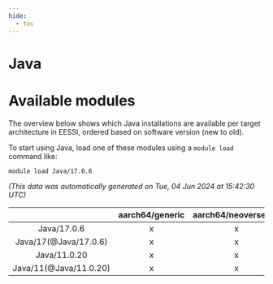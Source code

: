 ```yaml
---
hide:
  - toc
---
```


Java
====

# Available modules


The overview below shows which Java installations are available per target architecture in EESSI, ordered based on software version (new to old).

To start using Java, load one of these modules using a `module load` command like:

```shell
module load Java/17.0.6
```

*(This data was automatically generated on Tue, 04 Jun 2024 at 15:42:30 UTC)*  

| |aarch64/generic|aarch64/neoverse_n1|aarch64/neoverse_v1|x86_64/generic|x86_64/amd/zen2|x86_64/amd/zen3|x86_64/intel/haswell|x86_64/intel/skylake_avx512|
| :---: | :---: | :---: | :---: | :---: | :---: | :---: | :---: | :---: |
|Java/17.0.6|x|x|x|x|x|x|x|x|
|Java/17(@Java/17.0.6)|x|x|x|x|x|x|x|x|
|Java/11.0.20|x|x|x|x|x|x|x|x|
|Java/11(@Java/11.0.20)|x|x|x|x|x|x|x|x|
